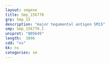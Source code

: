 ```yaml
---
layout: smgene
title: Smp_156770
grp: Smp_15
description: "major tegumental antigen SM15"
smp: Smp_156770.1
uniprot: "Q05645"
length:  3096
cdd: "ns"
kk: ns
categories: sm
---
```

